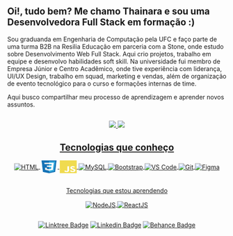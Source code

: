 ## Oi!, tudo bem? Me chamo Thainara e sou uma Desenvolvedora Full Stack em formação :)

Sou graduanda em Engenharia de Computação pela UFC e faço parte de uma turma B2B na Resilia Educação em parceria com a Stone, onde estudo sobre Desenvolvimento Web Full Stack. Aqui crio projetos, trabalho em equipe e desenvolvo habilidades soft skill. Na universidade fui membro de Empresa Júnior e Centro Acadêmico, onde tive experiência com liderança, UI/UX Design, trabalho em squad, marketing e vendas, além de organização de evento tecnológico para o curso e formações internas de time.

Aqui busco compartilhar meu processo de aprendizagem e aprender novos assuntos.

##

<div align="center">
  <a href="https://github.com/thainarapenha">
  <img height="160em" src="https://github-readme-stats.vercel.app/api?username=thainarapenha&show_icons=true&theme=dark&include_all_commits=true&count_private=true"/>
  <img height="160em" src="https://github-readme-stats.vercel.app/api/top-langs/?username=thainarapenha&layout=compact&langs_count=7&theme=dark"/>
  
  <h2>Tecnologias que conheço</h2>
  <div>
    <img align="center" alt="HTML" height="30" width="40" src="https://cdn.jsdelivr.net/gh/devicons/devicon/icons/html5/html5-original.svg">
    <img align="center" alt="CSS" height="30" width="40" src="https://raw.githubusercontent.com/devicons/devicon/master/icons/css3/css3-original.svg">
    <img align="center" alt="JavaScript" height="30" width="40" src="https://raw.githubusercontent.com/devicons/devicon/master/icons/javascript/javascript-plain.svg">
    <img align="center" alt="MySQL" height="30" width="40" src="https://cdn.jsdelivr.net/gh/devicons/devicon/icons/mysql/mysql-original.svg">
    <img align="center" alt="Bootstrap" height="30" width="40" src="https://cdn.jsdelivr.net/gh/devicons/devicon/icons/bootstrap/bootstrap-original.svg">
    <img align="center" alt="VS Code" height="30" width="40" src="https://cdn.jsdelivr.net/gh/devicons/devicon/icons/vscode/vscode-original.svg">
    <img align="center" alt="Git" height="30" width="40" src="https://cdn.jsdelivr.net/gh/devicons/devicon/icons/git/git-original.svg">
    <img align="center" alt="Figma" height="30" width="40" src="https://cdn.jsdelivr.net/gh/devicons/devicon/icons/figma/figma-original.svg">
    
          
  </div><br>

  Tecnologias que estou aprendendo
  <div>
    <img align="center" alt="NodeJS" height="30" width="40" src="https://cdn.jsdelivr.net/gh/devicons/devicon/icons/nodejs/nodejs-original.svg">
    <img align="center" alt="ReactJS" height="30" width="40" src="https://cdn.jsdelivr.net/gh/devicons/devicon/icons/react/react-original.svg">     
  </div>
  
  ##
  
  [![Linktree Badge](https://img.shields.io/badge/linktree-39E09B?style=for-the-badge&logo=linktree&logoColor=white&link=https://linktr.ee/thainarapenha)](https://linktr.ee/thainarapenha)
    [![Linkedin Badge](https://img.shields.io/badge/-LinkedIn-%230077B5?style=for-the-badge&logo=linkedin&logoColor=white&link=https://www.linkedin.com/in/thainarapenha/)](https://www.linkedin.com/in/thainarapenha)
    [![Behance Badge](https://img.shields.io/badge/Behance-0054F7?style=for-the-badge&logo=behance&logoColor=white&link=https://www.behance.net/thainarapenha/)](https://www.behance.net/thainarapenha)
</div>


